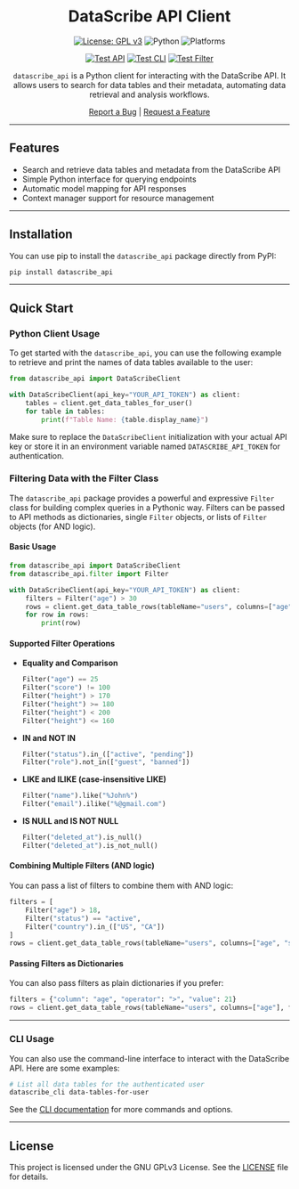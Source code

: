 <div align="center">

# DataScribe API Client

[![License: GPL v3](https://img.shields.io/badge/License-GPLv3-blue.svg)](https://opensource.org/license/gpl-3-0)
![Python](https://img.shields.io/badge/python-3.11-blue)
![Platforms](https://img.shields.io/badge/platform-linux%20%7C%20macos%20%7C%20windows-lightgrey)

[![Test API](https://github.com/DataScribe-Cloud/datascribe_api/actions/workflows/test_api.yml/badge.svg)](https://github.com/DataScribe-Cloud/datascribe_api/actions/workflows/test_api.yml)
[![Test CLI](https://github.com/DataScribe-Cloud/datascribe_api/actions/workflows/test_cli.yml/badge.svg)](https://github.com/DataScribe-Cloud/datascribe_api/actions/workflows/test_cli.yml)
[![Test Filter](https://github.com/DataScribe-Cloud/datascribe_api/actions/workflows/test_filter.yml/badge.svg)](https://github.com/DataScribe-Cloud/datascribe_api/actions/workflows/test_filter.yml)

`datascribe_api` is a Python client for interacting with the DataScribe API. It allows users to search for data tables and their metadata, automating data retrieval and analysis workflows.

<p>
  <a href="https://github.com/DataScribe-Cloud/datascribe_api/issues/new?labels=bug">Report a Bug</a> |
  <a href="https://github.com/DataScribe-Cloud/datascribe_api/issues/new?labels=enhancement">Request a Feature</a>
</p>

</div>

---

## Features

- Search and retrieve data tables and metadata from the DataScribe API
- Simple Python interface for querying endpoints
- Automatic model mapping for API responses
- Context manager support for resource management

---

## Installation

You can use pip to install the `datascribe_api` package directly from PyPI:

```sh
pip install datascribe_api
```

---

## Quick Start

### Python Client Usage
To get started with the `datascribe_api`, you can use the following example to retrieve and print the names of data tables available to the user:
```python
from datascribe_api import DataScribeClient

with DataScribeClient(api_key="YOUR_API_TOKEN") as client:
    tables = client.get_data_tables_for_user()
    for table in tables:
        print(f"Table Name: {table.display_name}")
```

Make sure to replace the `DataScribeClient` initialization with your actual API key or store it in an environment variable named `DATASCRIBE_API_TOKEN` for authentication.

### Filtering Data with the Filter Class

The `datascribe_api` package provides a powerful and expressive `Filter` class for building complex queries in a Pythonic way. Filters can be passed to API methods as dictionaries, single `Filter` objects, or lists of `Filter` objects (for AND logic).

#### Basic Usage

```python
from datascribe_api import DataScribeClient
from datascribe_api.filter import Filter

with DataScribeClient(api_key="YOUR_API_TOKEN") as client:
    filters = Filter("age") > 30
    rows = client.get_data_table_rows(tableName="users", columns=["age", "name"], filters=filters)
    for row in rows:
        print(row)
```

#### Supported Filter Operations

- **Equality and Comparison**
  ```python
  Filter("age") == 25
  Filter("score") != 100
  Filter("height") > 170
  Filter("height") >= 180
  Filter("height") < 200
  Filter("height") <= 160
  ```

- **IN and NOT IN**
  ```python
  Filter("status").in_(["active", "pending"])
  Filter("role").not_in(["guest", "banned"])
  ```

- **LIKE and ILIKE (case-insensitive LIKE)**
  ```python
  Filter("name").like("%John%")
  Filter("email").ilike("%@gmail.com")
  ```

- **IS NULL and IS NOT NULL**
  ```python
  Filter("deleted_at").is_null()
  Filter("deleted_at").is_not_null()
  ```

#### Combining Multiple Filters (AND logic)

You can pass a list of filters to combine them with AND logic:

```python
filters = [
    Filter("age") > 18,
    Filter("status") == "active",
    Filter("country").in_(["US", "CA"])
]
rows = client.get_data_table_rows(tableName="users", columns=["age", "status", "country"], filters=filters)
```

#### Passing Filters as Dictionaries

You can also pass filters as plain dictionaries if you prefer:

```python
filters = {"column": "age", "operator": ">", "value": 21}
rows = client.get_data_table_rows(tableName="users", columns=["age"], filters=filters)
```

---

### CLI Usage

You can also use the command-line interface to interact with the DataScribe API. Here are some examples:
```sh
# List all data tables for the authenticated user
datascribe_cli data-tables-for-user
```

See the [CLI documentation](README_CLI.md) for more commands and options.

---

## License

This project is licensed under the GNU GPLv3 License. See the [LICENSE](./LICENSE) file for details.
